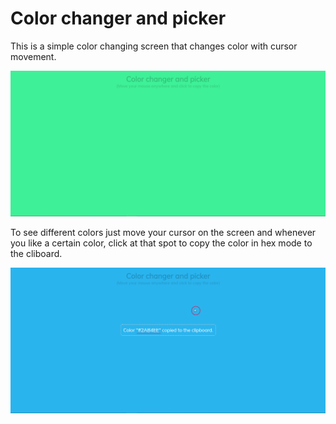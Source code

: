 # Color changer and picker

This is a simple color changing screen that changes color with cursor movement.

![start-screen](./src/images/start.png)

To see different colors just move your cursor on the screen and whenever you like a certain color, click at that spot to copy the color in hex mode to the cliboard.

![copy-color](./src/images/copy.png)
